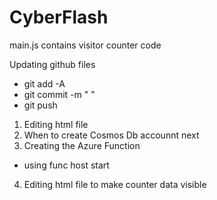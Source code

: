 # CyberFlash
 main.js contains visitor counter code 

Updating github files 
- git add -A
- git commit -m " " 
- git push 

1. Editing html file 
2. When to create Cosmos Db accounnt next 
3. Creating the Azure Function
- using func host start 
4. Editing html file to make counter data visible
